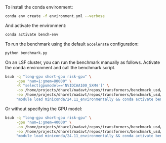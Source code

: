 To install the conda environment:
```bash
conda env create -f environment.yml --verbose
```
And activate the environment:
```bash
conda activate bench-env
```

To run the benchmark using the default `accelerate` configuration:
```bash
python benchmark.py
```

<!-- To enable offloading to CPU when running on a single node with a single GPU:
```bash
source ../.env
accelerate launch --config_file accelerate_config_single_gpu.yaml benchmark.py
``` -->

On an LSF cluster, you can run the benchmark manually as follows. Activate the conda environment and call the benchmark script.
```bash
bsub -q "long-gpu short-gpu risk-gpu" \
     -gpu "num=1:gmem=80000" \
     -R "select[gpumodel=='NVIDIAA100_SXM4']" \
     -oo /home/projects/dharel/nadavt/repos/transformers/benchmark_usd/lsf_logs/%J_benchmark_out.log \
     -eo /home/projects/dharel/nadavt/repos/transformers/benchmark_usd/lsf_logs/%J_benchmark_err.log \
     "module load miniconda/24.11_environmentally && conda activate bench-env && python /home/projects/dharel/nadavt/repos/transformers/benchmark_usd/benchmark.py"
```
Or without specifying the GPU model:
```bash
bsub -q "long-gpu short-gpu risk-gpu" \
     -gpu "num=1:gmem=40000" \
     -oo /home/projects/dharel/nadavt/repos/transformers/benchmark_usd/lsf_logs/%J_benchmark_out.log \
     -eo /home/projects/dharel/nadavt/repos/transformers/benchmark_usd/lsf_logs/%J_benchmark_err.log \
     "module load miniconda/24.11_environmentally && conda activate bench-env && python /home/projects/dharel/nadavt/repos/transformers/benchmark_usd/benchmark.py"
```